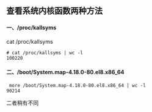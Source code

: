 ## 查看系统内核函数两种方法

#### 一、/proc/kallsyms

cat /proc/kallsyms

```
# cat /proc/kallsyms | wc -l
100220

```



#### 二、/boot/System.map-4.18.0-80.el8.x86_64

```
 more /boot/System.map-4.18.0-80.el8.x86_64 | wc -l
90214

```

二者稍有不同